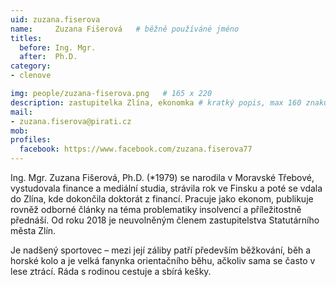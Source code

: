 ```yaml
---
uid: zuzana.fiserova
name:     Zuzana Fišerová  	# běžně používáné jméno
titles:
  before: Ing. Mgr.
  after:  Ph.D.
category:
- clenove

img: people/zuzana-fiserova.png   # 165 x 220
description: zastupitelka Zlína, ekonomka # kratký popis, max 160 znaků
mail:
- zuzana.fiserova@pirati.cz
mob:			  
profiles:
  facebook: https://www.facebook.com/zuzana.fiserova77
---
```


Ing. Mgr. Zuzana Fišerová, Ph.D. (*1979) se narodila v Moravské Třebové, vystudovala finance a mediální studia, strávila rok ve Finsku a poté se vdala do Zlína, kde dokončila doktorát z financí. Pracuje jako ekonom, publikuje rovněž odborné články na téma problematiky insolvencí a příležitostně přednáší. Od roku 2018 je neuvolněným  členem zastupitelstva Statutárního města Zlín. 

Je nadšený sportovec – mezi její záliby patří především běžkování, běh a horské kolo a je velká fanynka orientačního běhu, ačkoliv sama se často v lese ztrácí. Ráda s rodinou cestuje a sbírá kešky.
